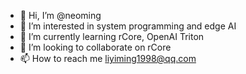 - 👋 Hi, I’m @neoming
- 👀 I’m interested in system programming and edge AI
- 🌱 I’m currently learning rCore, OpenAI Triton
- 💞️ I’m looking to collaborate on rCore
- 📫 How to reach me liyiming1998@qq.com

<!---
neoming/neoming is a ✨ special ✨ repository because its `README.md` (this file) appears on your GitHub profile.
You can click the Preview link to take a look at your changes.
--->
